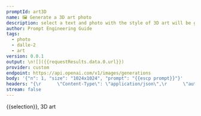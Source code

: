 ```yaml
---
promptId: art3D
name: 🖼️ Generate a 3D art photo
description: select a text and photo with the style of 3D art will be generated using Dalle-2
author: Prompt Engineering Guide
tags:
  - photo
  - dalle-2
  - art
version: 0.0.1
output: \n![]({{requestResults.data.0.url}})
provider: custom
endpoint: https://api.openai.com/v1/images/generations
body: '{"n": 1, "size": "1024x1024", "prompt": "{{escp prompt}}"}'
headers: "{\r      \"Content-Type\": \"application/json\",\r      \"authorization\": \"Bearer {{keys.openAIChat}}\"\r}"
stream: false
---
```

{{selection}}, 3D art